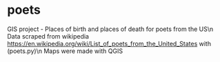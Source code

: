 # poets
GIS project - Places of birth and places of death for poets from the US\n
Data scraped from wikipedia https://en.wikipedia.org/wiki/List_of_poets_from_the_United_States with (poets.py)\n
Maps were made with QGIS

